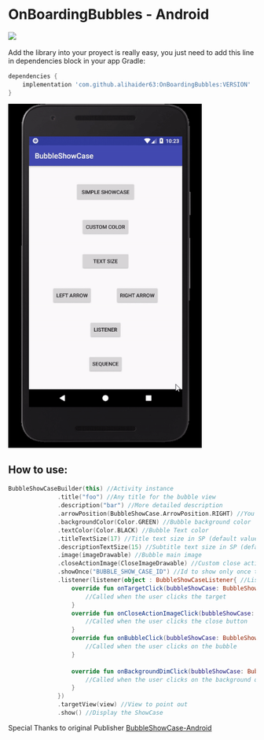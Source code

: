 # OnBoardingBubbles - Android
 [![](https://jitpack.io/v/alihaider63/OnBoardingBubbles.svg)](https://jitpack.io/#alihaider63/OnBoardingBubbles)
 
 Add the library into your proyect is really easy, you just need to add this line in dependencies block in your app Gradle:
```groovy
dependencies {
    implementation 'com.github.alihaider63:OnBoardingBubbles:VERSION'
}
  ```

<img src="resourses/sample.gif" alt="GIF" height="700"/>
  
  ## How to use:
  
  ```kotlin
BubbleShowCaseBuilder(this) //Activity instance
                .title("foo") //Any title for the bubble view
                .description("bar") //More detailed description
                .arrowPosition(BubbleShowCase.ArrowPosition.RIGHT) //You can force the position of the arrow to change the location of the bubble.
                .backgroundColor(Color.GREEN) //Bubble background color
                .textColor(Color.BLACK) //Bubble Text color
                .titleTextSize(17) //Title text size in SP (default value 16sp)
                .descriptionTextSize(15) //Subtitle text size in SP (default value 14sp)
                .image(imageDrawable) //Bubble main image
                .closeActionImage(CloseImageDrawable) //Custom close action image
                .showOnce("BUBBLE_SHOW_CASE_ID") //Id to show only once the BubbleShowCase
                .listener(listener(object : BubbleShowCaseListener{ //Listener for user actions
                    override fun onTargetClick(bubbleShowCase: BubbleShowCase) {
                        //Called when the user clicks the target
                    }
                    override fun onCloseActionImageClick(bubbleShowCase: BubbleShowCase) {
                        //Called when the user clicks the close button
                    }
                    override fun onBubbleClick(bubbleShowCase: BubbleShowCase) {
                        //Called when the user clicks on the bubble
                    }

                    override fun onBackgroundDimClick(bubbleShowCase: BubbleShowCase) {
                        //Called when the user clicks on the background dim
                    }
                })
                .targetView(view) //View to point out
                .show() //Display the ShowCase
```

Special Thanks to original Publisher
[BubbleShowCase-Android](https://github.com/ECLaboratorio/BubbleShowCase-Android)

